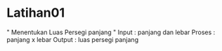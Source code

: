 # Latihan01
" Menentukan Luas Persegi panjang "
 Input    : panjang dan lebar
 Proses  : panjang x lebar
 Output : luas persegi panjang

